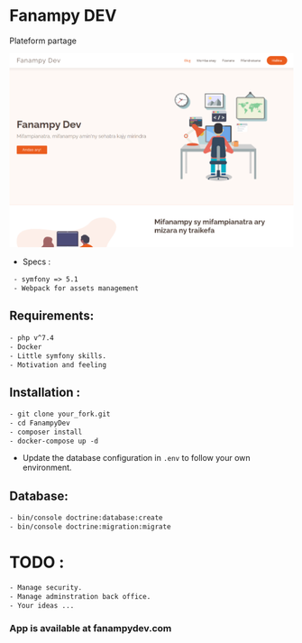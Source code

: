 # Fanampy DEV

Plateform partage

![FanampyDev](https://raw.githubusercontent.com/herival/FanampyDev/master/public/assets/img/illustration.png)

- Specs :
```
 - symfony => 5.1
 - Webpack for assets management
```

## Requirements:

```
- php v^7.4
- Docker
- Little symfony skills.
- Motivation and feeling
```

## Installation :

```
- git clone your_fork.git
- cd FanampyDev
- composer install
- docker-compose up -d
```

- Update the database configuration in `.env` to follow your own environment.

## Database:

```
- bin/console doctrine:database:create
- bin/console doctrine:migration:migrate
```

# TODO :

```
- Manage security.
- Manage adminstration back office.
- Your ideas ...
```
### App is available at fanampydev.com


